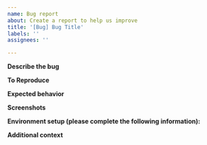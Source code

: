 ```yaml
---
name: Bug report
about: Create a report to help us improve
title: '[Bug] Bug Title'
labels: ''
assignees: ''

---
```


**Describe the bug**

<!-- A clear and concise description of what the bug is. -->

**To Reproduce**

<!-- Steps to reproduce the behavior -->

**Expected behavior**

<!-- A clear and concise description of what you expected to happen. -->

**Screenshots**

<!-- If applicable, add screenshots to help explain your problem. -->

**Environment setup (please complete the following information):**

 <!-- - OS: [e.g. Linux] -->
 <!-- - Racket Version [e.g. v7.6] -->

**Additional context**

<!-- Add any other context about the problem here. -->
